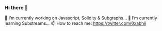 ### Hi there 👋

<!--
**Abhi270303/Abhi270303** is a ✨ _special_ ✨ repository because its `README.md` (this file) appears on your GitHub profile.

Here are some ideas to get you started:

- 🔭 I’m currently working on ...
- 🌱 I’m currently learning ...
- 👯 I’m looking to collaborate on ...
- 🤔 I’m looking for help with ...
- 💬 Ask me about ...
- 📫 How to reach me: ...
- 😄 Pronouns: ...
- ⚡ Fun fact: ...
-->
🔭 I’m currently working on Javascript, Solidity & Subgraphs...
🌱 I’m currently learning Substreams...
📫 How to reach me: https://twitter.com/0xabhii
